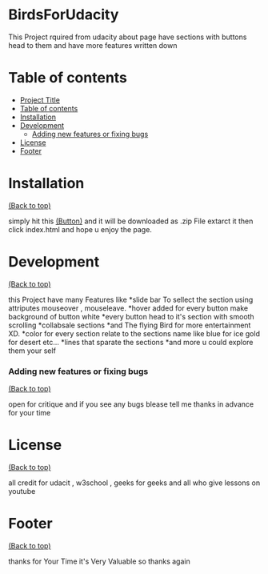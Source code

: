 # BirdsForUdacity

This Project rquired from udacity about page have sections with buttons head to them and have more features written down
# Table of contents

- [Project Title](#project-title)
- [Table of contents](#table-of-contents)
- [Installation](#installation)
- [Development](#development)
    - [Adding new features or fixing bugs](#adding-new-features-or-fixing-bugs)
- [License](#license)
- [Footer](#footer)

# Installation
[(Back to top)](#table-of-contents)

simply hit this [(Button)](#table-of-contents) and it will be downloaded as .zip File 
extarct it then click index.html and hope u enjoy the page.

# Development
[(Back to top)](#table-of-contents)

this Project have many Features like 
*slide bar To sellect the section using attriputes mouseover , mouseleave.
*hover added for every button make background of button white
*every button head to it's section with smooth scrolling
*collabsale sections
*and The flying Bird for more entertainment XD.
*color for every section relate to the sections name like blue for ice gold for desert etc...
*lines that sparate the sections 
*and more u could explore them your self 

### Adding new features or fixing bugs
[(Back to top)](#table-of-contents)

open for critique and if you see any bugs blease tell me thanks in advance for your time

# License
[(Back to top)](#table-of-contents)

all credit for udacit , w3school , geeks for geeks and all who give lessons on youtube

# Footer
[(Back to top)](#table-of-contents)

thanks for Your Time it's Very Valuable so thanks again
